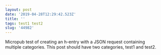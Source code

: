 ```yaml
---
layout: post
date: '2019-04-28T12:29:42.523Z'
title: ''
tags: test1 test2
slug: '44982'
---
```

Micropub test of creating an h-entry with a JSON request containing multiple categories. This post should have two categories, test1 and test2.
